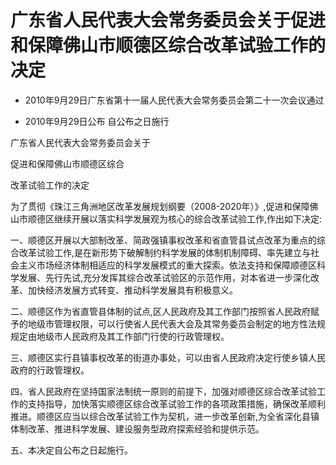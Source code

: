 # 广东省人民代表大会常务委员会关于促进和保障佛山市顺德区综合改革试验工作的决定

- 2010年9月29日广东省第十一届人民代表大会常务委员会第二十一次会议通过

- 2010年9月29日公布 自公布之日施行

<!-- INFO END -->

广东省人民代表大会常务委员会关于

促进和保障佛山市顺德区综合

改革试验工作的决定

为了贯彻《珠江三角洲地区改革发展规划纲要（2008-2020年）》,促进和保障佛山市顺德区继续开展以落实科学发展观为核心的综合改革试验工作,作出如下决定:

一、顺德区开展以大部制改革、简政强镇事权改革和省直管县试点改革为重点的综合改革试验工作,是在新形势下破解制约科学发展的体制机制障碍、率先建立与社会主义市场经济体制相适应的科学发展模式的重大探索。依法支持和保障顺德区科学发展、先行先试,充分发挥其综合改革试验区的示范作用，对本省进一步深化改革、加快经济发展方式转变、推动科学发展具有积极意义。

二、顺德区作为省直管县体制的试点,区人民政府及其工作部门按照省人民政府赋予的地级市管理权限，可以行使省人民代表大会及其常务委员会制定的地方性法规规定由地级市人民政府及其工作部门行使的行政管理权。

三、顺德区实行县镇事权改革的街道办事处，可以由省人民政府决定行使乡镇人民政府的行政管理权。

四、省人民政府在坚持国家法制统一原则的前提下，加强对顺德区综合改革试验工作的支持指导，加快落实顺德区综合改革试验工作的各项政策措施，确保改革顺利推进。顺德区应当以综合改革试验工作为契机，进一步改革创新,为全省深化县镇体制改革、推进科学发展、建设服务型政府探索经验和提供示范。

五、本决定自公布之日起施行。
